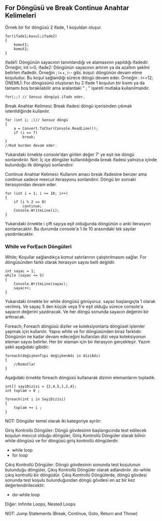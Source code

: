 ## For Döngüsü ve Break Continue Anahtar Kelimeleri
Örnek bir for döngüsü 2 ifade, 1 koşuldan oluşur.
```
for(ifade1;kosul;ifade2)
{
    komut1;
    komut2;
}
```
ifade1: Döngünün sayacının tanımlandığı ve atamasının yapıldığı ifadedir. Örneğin; int i=0;
ifade2: Döngünün sayacının artırım ya da azaltım şeklini belirten ifadedir. Örneğin ; i++, i-- gibi.
koşul: döngünün devam etme koşuludur. Bu koşul sağlandığı sürece döngü devam eder. Örneğin : i<=12;
ÖNEMLİ: For döngüsünü oluşturan bu 2 ifade 1 koşulun bir kısmı ya da tamamı boş bırakılabilir ama aralardaki " ; " işareti mutlaka kullanılmalıdır.
```
for(;;) // Sonsuz döngüyü ifade eder. 
```
Break Anahtar Kelimesi:
Break ifadesi döngü içerisinden çıkmak istenildiğinde kullanılır.
```
for (int i; ;)// Sonsuz döngü
{
    a = Convert.ToChar(Console.ReadLine());
    if (i == 7)
        break;
}
//Kod burdan devam eder.
``` 
Yukarıdaki örnekte console'dan girilen değer 7' ye eşit ise döngü sonlandırılır.
Not: İç içe döngüler kullanıldığında break ifadesi yalnızca içinde bulunduğu ilk döngüyü sonlandırır.

Continue Anahtar Kelimesi:
Kullanım amacı break ifadesine benzer ama continue sadece mevcut iterasyonu sonlandırır. Döngü bir sonraki iterasyondan devam eder.
```
for (int i = 1; i <= 10; i++)
{
    if (i % 2 == 0)
        continue;
    Console.WriteLine(i);
}
```
Yukarıdaki örnekte i çift sayıya eşit olduğunda döngünün o anki iterasyon sonlanacaktır. Bu durumda console'a 1 ile 10 arasındaki tek sayılar yazdırılacaktır.

### While ve ForEach Döngüleri 
While;
Koşullar sağlandıkça komut satırlarının çalıştırılmasını sağlar. For döngüsünden farklı olarak iterasyon sayısı belli değildir.
```
int sayac = 1;
while (sayac <= 5)
{
    Console.WriteLine(sayac);
    sayac++;
}
```
Yukarıdaki örnekte bir while döngüsü görüyoruz. sayac başlangıçta 1 olarak verilmiş. Ve sayaç 5 den küçük veya 5'e eşit olduğu sürece console'a sayacın değerini yazdıracak. Ve her döngü sonunda sayacın değerini bir arttıracak.

Foreach;
Foreach döngüsü diziler ve koleksiyonlarla döngüsel işlemler yapmak için kullanılır. Yapısı while ve for döngüsünden biraz farklıdır. Döngünün ne kadar devam edeceğini kullanılan dizi veya koleksiyonun eleman sayısı belirler. Her bir elaman için bir iterasyon gerçekleşir.
Yazım şekli aşağıdaki gibidir:
```
foreach(değişkenTipi değişkenAdı in diziAdı)
{
    //Komutlar
}
```
Aşağıdaki örnekte foreach döngüsü kullanarak dizinin elemanlarını topladık.
```
int[] sayiDizisi = {2,4,5,1,2,4};
int toplam = 0 ;

foreach(int i in SayiDizisi)
{
    toplam += i ;
}
```
NOT: 
Döngüler temel olarak iki kategoriye ayrılır:

Giriş Kontrollü Döngüler: Döngü gövdesinin başlangıcında test edilecek koşulun mevcut olduğu döngüler, Giriş Kontrollü Döngüler olarak bilinir. while döngüsü ve for döngüsü giriş kontrollü döngülerdir.
* while loop
* for loop 

Çıkış Kontrollü Döngüler: Döngü gövdesinin sonunda test koşulunun bulunduğu döngüler, Çıkış Kontrollü Döngüler olarak adlandırılır. do-while çıkış kontrollü bir döngüdür.
Çıkış Kontrollü Döngülerde, döngü gövdesi sonunda test koşulu bulunduğundan döngü gövdesi en az bir kez değerlendirilecektir.
* do-while loop

Diğer: Infinite Loops, Nested Loops 

NOT: Jump Statements (Break, Continue, Goto, Return and Throw) 
